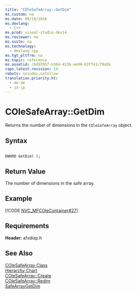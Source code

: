 ```yaml
---
title: "COleSafeArray::GetDim"
ms.custom: na
ms.date: 09/19/2016
ms.devlang: 
  - C++
ms.prod: visual-studio-dev14
ms.reviewer: na
ms.suite: na
ms.technology: 
  - devlang-cpp
ms.tgt_pltfrm: na
ms.topic: reference
ms.assetid: cbd9395f-b364-413b-ae90-63ff41c79a5b
caps.latest.revision: 14
robots: noindex,nofollow
translation.priority.ht: 
  - de-de
  - ja-jp
---
```

# COleSafeArray::GetDim
Returns the number of dimensions in the `COleSafeArray` object.  
  
## Syntax  
  
```  
  
DWORD GetDim( );  
```  
  
## Return Value  
 The number of dimensions in the safe array.  
  
## Example  
 [!CODE [NVC_MFCOleContainer#27](../CodeSnippet/VS_Snippets_Cpp/NVC_MFCOleContainer#27)]  
  
## Requirements  
 **Header:** afxdisp.h  
  
## See Also  
 [COleSafeArray Class](../vs140/COleSafeArray-Class.md)   
 [Hierarchy Chart](../vs140/Hierarchy-Chart.md)   
 [COleSafeArray::Create](../vs140/COleSafeArray--Create.md)   
 [COleSafeArray::Redim](../vs140/COleSafeArray--Redim.md)   
 [SafeArrayGetDim](assetId:///bc52b23b-d323-478c-881f-d2a31a3289c5)